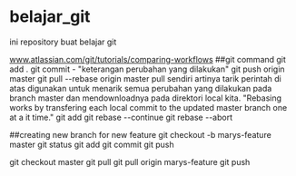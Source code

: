 # belajar_git
ini repository buat belajar git 

www.atlassian.com/git/tutorials/comparing-workflows
##git command
      git add . 
      git commit - "keterangan perubahan yang dilakukan"
      git push origin master
      git pull --rebase origin master
        pull sendiri artinya tarik
        perintah di atas digunakan untuk menarik semua perubahan yang dilakukan pada branch master dan mendownloadnya
        pada direktori local kita.
        "Rebasing works by transfering each local commit to the updated master branch one at a it time."
      git add <some file yang dibuat>
      git rebase --continue
      git rebase --abort


##creating new branch for new feature
      git checkout -b marys-feature master
      git status
      git add <some file that have been change>
      git commit
      git push


git checkout master
git pull
git pull origin marys-feature
git push

